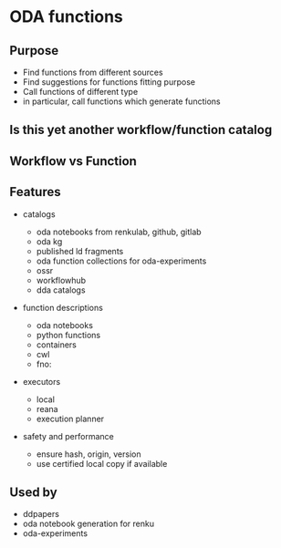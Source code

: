 # ODA functions

## Purpose

* Find functions from different sources
* Find suggestions for functions fitting purpose
* Call functions of different type
* in particular, call functions which generate functions

## Is this yet another workflow/function catalog

## Workflow vs Function

## Features

* catalogs
    * oda notebooks from renkulab, github, gitlab
    * oda kg
    * published ld fragments
    * oda function collections for oda-experiments
    * ossr
    * workflowhub
    * dda catalogs

* function descriptions
    * oda notebooks
    * python functions
    * containers
    * cwl
    * fno:

* executors
    * local
    * reana
    * execution planner


* safety and performance
    * ensure hash, origin, version
    * use certified local copy if available

## Used by

* ddpapers
* oda notebook generation for renku
* oda-experiments
